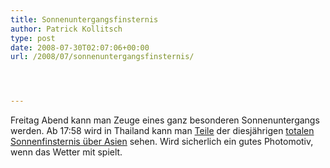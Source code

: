 ```yaml
---
title: Sonnenuntergangsfinsternis
author: Patrick Kollitsch
type: post
date: 2008-07-30T02:07:06+00:00
url: /2008/07/sonnenuntergangsfinsternis/




---
```

Freitag Abend kann man Zeuge eines ganz besonderen Sonnenuntergangs werden. Ab 17:58 wird in Thailand kann man [Teile][1] der diesj&auml;hrigen [totalen Sonnenfinsternis &uuml;ber Asien][2] sehen. Wird sicherlich ein gutes Photomotiv, wenn das Wetter mit spielt.

 [1]: http://eclipse.gsfc.nasa.gov/SEplot/SEplot2001/SE2008Aug01T.GIF
 [2]: http://eclipse.gsfc.nasa.gov/OH/OH2008.html